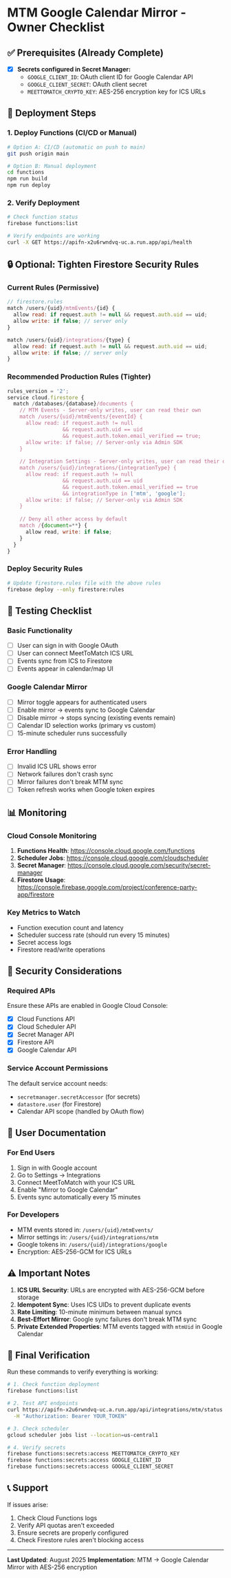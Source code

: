 # MTM Google Calendar Mirror - Owner Checklist

## ✅ Prerequisites (Already Complete)
- [x] **Secrets configured in Secret Manager:**
  - `GOOGLE_CLIENT_ID`: OAuth client ID for Google Calendar API
  - `GOOGLE_CLIENT_SECRET`: OAuth client secret
  - `MEETTOMATCH_CRYPTO_KEY`: AES-256 encryption key for ICS URLs

## 🚀 Deployment Steps

### 1. Deploy Functions (CI/CD or Manual)
```bash
# Option A: CI/CD (automatic on push to main)
git push origin main

# Option B: Manual deployment
cd functions
npm run build
npm run deploy
```

### 2. Verify Deployment
```bash
# Check function status
firebase functions:list

# Verify endpoints are working
curl -X GET https://apifn-x2u6rwndvq-uc.a.run.app/api/health
```

## 🔒 Optional: Tighten Firestore Security Rules

### Current Rules (Permissive)
```javascript
// firestore.rules
match /users/{uid}/mtmEvents/{id} {
  allow read: if request.auth != null && request.auth.uid == uid;
  allow write: if false; // server only
}

match /users/{uid}/integrations/{type} {
  allow read: if request.auth != null && request.auth.uid == uid;
  allow write: if false; // server only
}
```

### Recommended Production Rules (Tighter)
```javascript
rules_version = '2';
service cloud.firestore {
  match /databases/{database}/documents {
    // MTM Events - Server-only writes, user can read their own
    match /users/{uid}/mtmEvents/{eventId} {
      allow read: if request.auth != null 
                  && request.auth.uid == uid
                  && request.auth.token.email_verified == true;
      allow write: if false; // Server-only via Admin SDK
    }
    
    // Integration Settings - Server-only writes, user can read their own
    match /users/{uid}/integrations/{integrationType} {
      allow read: if request.auth != null 
                  && request.auth.uid == uid
                  && request.auth.token.email_verified == true
                  && integrationType in ['mtm', 'google'];
      allow write: if false; // Server-only via Admin SDK
    }
    
    // Deny all other access by default
    match /{document=**} {
      allow read, write: if false;
    }
  }
}
```

### Deploy Security Rules
```bash
# Update firestore.rules file with the above rules
firebase deploy --only firestore:rules
```

## 🧪 Testing Checklist

### Basic Functionality
- [ ] User can sign in with Google OAuth
- [ ] User can connect MeetToMatch ICS URL
- [ ] Events sync from ICS to Firestore
- [ ] Events appear in calendar/map UI

### Google Calendar Mirror
- [ ] Mirror toggle appears for authenticated users
- [ ] Enable mirror → events sync to Google Calendar
- [ ] Disable mirror → stops syncing (existing events remain)
- [ ] Calendar ID selection works (primary vs custom)
- [ ] 15-minute scheduler runs successfully

### Error Handling
- [ ] Invalid ICS URL shows error
- [ ] Network failures don't crash sync
- [ ] Mirror failures don't break MTM sync
- [ ] Token refresh works when Google token expires

## 📊 Monitoring

### Cloud Console Monitoring
1. **Functions Health**: https://console.cloud.google.com/functions
2. **Scheduler Jobs**: https://console.cloud.google.com/cloudscheduler
3. **Secret Manager**: https://console.cloud.google.com/security/secret-manager
4. **Firestore Usage**: https://console.firebase.google.com/project/conference-party-app/firestore

### Key Metrics to Watch
- Function execution count and latency
- Scheduler success rate (should run every 15 minutes)
- Secret access logs
- Firestore read/write operations

## 🔐 Security Considerations

### Required APIs
Ensure these APIs are enabled in Google Cloud Console:
- [x] Cloud Functions API
- [x] Cloud Scheduler API
- [x] Secret Manager API
- [x] Firestore API
- [x] Google Calendar API

### Service Account Permissions
The default service account needs:
- `secretmanager.secretAccessor` (for secrets)
- `datastore.user` (for Firestore)
- Calendar API scope (handled by OAuth flow)

## 📝 User Documentation

### For End Users
1. Sign in with Google account
2. Go to Settings → Integrations
3. Connect MeetToMatch with your ICS URL
4. Enable "Mirror to Google Calendar"
5. Events sync automatically every 15 minutes

### For Developers
- MTM events stored in: `/users/{uid}/mtmEvents/`
- Mirror settings in: `/users/{uid}/integrations/mtm`
- Google tokens in: `/users/{uid}/integrations/google`
- Encryption: AES-256-GCM for ICS URLs

## ⚠️ Important Notes

1. **ICS URL Security**: URLs are encrypted with AES-256-GCM before storage
2. **Idempotent Sync**: Uses ICS UIDs to prevent duplicate events
3. **Rate Limiting**: 10-minute minimum between manual syncs
4. **Best-Effort Mirror**: Google sync failures don't break MTM sync
5. **Private Extended Properties**: MTM events tagged with `mtmUid` in Google Calendar

## 🎯 Final Verification

Run these commands to verify everything is working:

```bash
# 1. Check function deployment
firebase functions:list

# 2. Test API endpoints
curl https://apifn-x2u6rwndvq-uc.a.run.app/api/integrations/mtm/status \
  -H "Authorization: Bearer YOUR_TOKEN"

# 3. Check scheduler
gcloud scheduler jobs list --location=us-central1

# 4. Verify secrets
firebase functions:secrets:access MEETTOMATCH_CRYPTO_KEY
firebase functions:secrets:access GOOGLE_CLIENT_ID
firebase functions:secrets:access GOOGLE_CLIENT_SECRET
```

## 📞 Support

If issues arise:
1. Check Cloud Functions logs
2. Verify API quotas aren't exceeded
3. Ensure secrets are properly configured
4. Check Firestore rules aren't blocking access

---

**Last Updated**: August 2025
**Implementation**: MTM → Google Calendar Mirror with AES-256 encryption